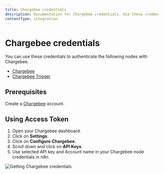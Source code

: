 ```yaml
---
title: Chargebee credentials
description: Documentation for Chargebee credentials. Use these credentials to authenticate Chargebee in n8n, a workflow automation platform.
contentType: integration
---
```


# Chargebee credentials

You can use these credentials to authenticate the following nodes with Chargebee.

- [Chargebee](/integrations/builtin/app-nodes/n8n-nodes-base.chargebee/)
- [Chargebee Trigger](/integrations/builtin/trigger-nodes/n8n-nodes-base.chargebeetrigger/)

## Prerequisites

Create a [Chargebee](https://www.chargebee.com/) account.

## Using Access Token

1. Open your Chargebee dashboard.
2. Click on **Settings**.
3. Click on **Configure Chargebee**.
4. Scroll down and click on **API Keys**.
5. Use selected API key and Account name in your Chargebee node credentials in n8n.


![Getting Chargebee credentials](/_images/integrations/builtin/credentials/chargebee/using-access-token.gif)

